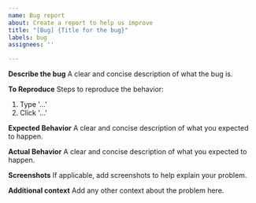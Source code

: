 ```yaml
---
name: Bug report
about: Create a report to help us improve
title: "[Bug] {Title for the bug}"
labels: bug
assignees: ''

---
```


**Describe the bug**
A clear and concise description of what the bug is.

**To Reproduce**
Steps to reproduce the behavior:
1. Type '...'
2. Click '...'

**Expected Behavior**
A clear and concise description of what you expected to happen.

**Actual Behavior**
A clear and concise description of what you expected to happen.

**Screenshots**
If applicable, add screenshots to help explain your problem.

**Additional context**
Add any other context about the problem here.
